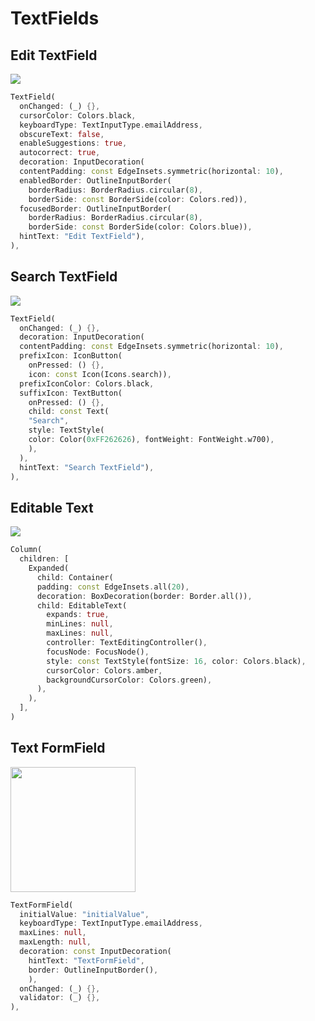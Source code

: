 # TextFields

## Edit TextField
<img src="https://user-images.githubusercontent.com/73378472/199053962-fdec91a7-b776-47a3-b54b-951712cacc1f.gif"/><br/>

```dart
TextField(
  onChanged: (_) {},
  cursorColor: Colors.black,
  keyboardType: TextInputType.emailAddress,
  obscureText: false,
  enableSuggestions: true,
  autocorrect: true,
  decoration: InputDecoration(
  contentPadding: const EdgeInsets.symmetric(horizontal: 10),
  enabledBorder: OutlineInputBorder(
    borderRadius: BorderRadius.circular(8),
    borderSide: const BorderSide(color: Colors.red)),
  focusedBorder: OutlineInputBorder(
    borderRadius: BorderRadius.circular(8),
    borderSide: const BorderSide(color: Colors.blue)),
  hintText: "Edit TextField"),
),
```

## Search TextField
<img src="https://user-images.githubusercontent.com/73378472/199053965-4dcad9e7-c543-4514-87f5-0c780439c5b7.gif"/><br/>

```dart
TextField(
  onChanged: (_) {},
  decoration: InputDecoration(
  contentPadding: const EdgeInsets.symmetric(horizontal: 10),
  prefixIcon: IconButton(
    onPressed: () {}, 
    icon: const Icon(Icons.search)),
  prefixIconColor: Colors.black,
  suffixIcon: TextButton(
    onPressed: () {},
    child: const Text(
    "Search",
    style: TextStyle(
    color: Color(0xFF262626), fontWeight: FontWeight.w700),
    ),
  ),
  hintText: "Search TextField"),
),
```

## Editable Text
<img src="https://user-images.githubusercontent.com/73378472/199053956-295a1eb7-f5db-4c41-9eca-6d2cf5b6140b.gif"/><br/>

```dart
Column(
  children: [
    Expanded(
      child: Container(
      padding: const EdgeInsets.all(20),
      decoration: BoxDecoration(border: Border.all()),
      child: EditableText(
        expands: true,
        minLines: null,
        maxLines: null,
        controller: TextEditingController(),
        focusNode: FocusNode(),
        style: const TextStyle(fontSize: 16, color: Colors.black),
        cursorColor: Colors.amber,
        backgroundCursorColor: Colors.green),
      ),
    ),
  ],
)
```

## Text FormField
<img src="https://user-images.githubusercontent.com/73378472/199053969-2ead98c8-8c4c-491a-9549-b1b1480ba0f8.png" width="200"/><br/>

```dart
TextFormField(
  initialValue: "initialValue",
  keyboardType: TextInputType.emailAddress,
  maxLines: null,
  maxLength: null,
  decoration: const InputDecoration(
    hintText: "TextFormField",
    border: OutlineInputBorder(),
    ),
  onChanged: (_) {},
  validator: (_) {},
),
```
